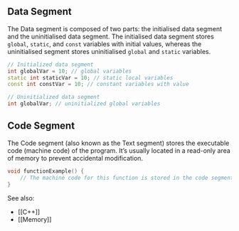 ## Data Segment

The Data segment is composed of two parts: the initialised data segment and the uninitialised data segment. The initialised data segment stores `global`, `static`, and `const` variables with initial values, whereas the uninitialised segment stores uninitialised `global` and `static` variables.

```cpp
// Initialized data segment
int globalVar = 10; // global variables
static int staticVar = 10; // static local variables
const int constVar = 10; // constant variables with value

// Uninitialized data segment
int globalVar; // uninitialized global variables
```

## Code Segment

The Code segment (also known as the Text segment) stores the executable code (machine code) of the program. It’s usually located in a read-only area of memory to prevent accidental modification.

```cpp
void functionExample() {
    // The machine code for this function is stored in the code segment.
}
```


See also:
- [[C++]]
- [[Memory]]